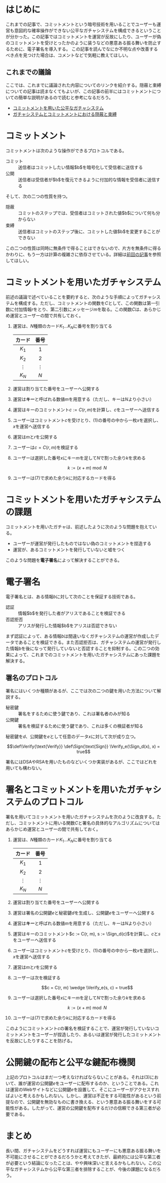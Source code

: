 # はじめに

これまでの記事で、コミットメントという暗号技術を用いることでユーザーも運営も意図的な確率操作ができない公平なガチャシステムを構成できるということが分かった。この記事ではコミットメントを運営が反故にしたり、ユーザーが偽のコミットメントを受けとったかのように装うなどの悪意ある振る舞いを防止するために、電子署名を導入する。
この記事を読んでなにか不明な点や改善するべき点を見つけた場合は、コメントなどで気軽に教えてほしい。

## これまでの議論

ここでは、これまでに議論された内容についてのリンクを紹介する。隠蔽と束縛についての記事は読まなくてもよいが、この記事の前半にはコミットメントについての簡単な説明があるので読むと参考になるだろう。

- [コミットメントを用いた公平なガチャシステム](http://qiita.com/yyu/items/fce9b33c784e0631ddf6)
- [ガチャシステムとコミットメントにおける隠蔽と束縛](http://qiita.com/yyu/items/f172c0cd1e20da09d138)

# コミットメント

コミットメントは次のような操作ができるプロトコルである。

<dl>
  <dt>コミット</dt>
  <dd>送信者はコミットしたい情報$b$を暗号化して受信者に送信する</dd>
  <dt>公開</dt>
  <dd>送信者は受信者が$b$を復元できるように付加的な情報を受信者に送信する</dd>
</dl>

そして、次の二つの性質を持つ。

<dl>
  <dt>隠蔽</dt>
  <dd>コミットのステップでは、受信者はコミットされた値$b$について何も分からない</dd>
  <dt>束縛</dt>
  <dd>送信者はコミットのステップ後に、コミットした値$b$を変更することができない</dd>
</dl>

この二つの性質は同時に無条件で得ることはできないので、片方を無条件に得るかわりに、もう一方は計算の複雑さに依存させている。詳細は[前回の記事](http://qiita.com/yyu/items/f172c0cd1e20da09d138)を参照してほしい。

# コミットメントを用いたガチャシステム

前述の議論で述べていることを要約すると、次のような手順によってガチャシステムを構成する。ただし、コミットメントの関数を$C$として、この関数は第一引数に付加情報$r$をとり、第二引数にメッセージ$m$を取る。この関数$C$は、あらかじめ運営とユーザーの間で共有しておく。

1. 運営は、$N$種類のカード$K_1 \dots K_N$に番号を割り当てる

    |  カード |   番号   |
    |:-------:|:--------:|
    |  $K_1$  |    $1$   |
    |  $K_2$  |    $2$   |
    | $\vdots$ | $\vdots$ |
    |  $K_N$  |    $N$   |
2. 運営は割り当てた番号をユーザーへ公開する
3. 運営は**キー**と呼ばれる数値$m$を用意する（ただし、キーは$N$より小さい）
4. 運営はキーのコミットメント$c := C(r, m)$を計算し、$c$をユーザーへ送信する
5. ユーザーはコミットメント$c$を受けとり、(1)の番号の中から一枚$x$を選択し、$x$を運営へ送信する
6. 運営は$m$と$r$を公開する
7. ユーザーは$c = C(r, m)$を検証する
8. ユーザーは選択した番号$x$にキー$m$を足して$N$で割った余り$k$を求める

    ```math
    k := (x + m) \bmod N
    ```
8. ユーザーは(7)で求めた余り$k$に対応するカードを得る

# コミットメントを用いたガチャシステムの課題

コミットメントを用いたガチャは、前述したように次のような問題を抱えている。

- ユーザーが運営が発行したものではない偽のコミットメントを捏造する
- 運営が、あるコミットメントを発行していないと嘘をつく

このような問題を**電子署名**によって解決することができる。

# 電子署名

電子署名とは、ある情報$b$に対して次のことを保証する技術である。

<dl>
  <dt>認証</dt>
  <dd>情報$b$を発行した者がアリスであることを検証できる</dd>
  <dt>否認拒否</dt>
  <dd>アリスが発行した情報$b$をアリスは否認できない</dd>
</dl>

まず認証によって、ある情報$b$は間違いなくガチャシステムの運営が作成したデータであることを検証できる。また否認拒否は、ガチャシステムの運営が発行した情報$b$を後になって発行していないと否認することを抑制する。この二つの効果によって、これまでのコミットメントを用いたガチャシステムにあった課題を解決する。

## 署名のプロトコル

署名にはいくつか種類があるが、ここでは次の二つの鍵を用いた方法について解説する。

<dl>
  <dt>秘密鍵</dt>
  <dd>署名をするために使う鍵であり、これは署名者のみが知る</dd>
  <dt>公開鍵</dt>
  <dd>署名を検証するために使う鍵であり、これは多くの検証者が知る</dd>
</dl>

秘密鍵を$d$、公開鍵を$e$として任意のデータ$x$に対して次が成り立つ。

```math
\def\Verify{\text{Verify}}
\def\Sign{\text{Sign}}
\Verify_e(\Sign_d(x), x) = true
```

署名にはDSAやRSAを用いたものなどいくつか実装があるが、ここではどれを用いても構わない。

# 署名とコミットメントを用いたガチャシステムのプロトコル

署名を用いてコミットメントを用いたガチャシステムを次のように改良する。ただし、コミットメントに用いる関数$C$と署名の具体的なアルゴリズムについてはあらかじめ運営とユーザーの間で共有しておく。

1. 運営は、$N$種類のカード$K_1 \dots K_N$に番号を割り当てる

    |  カード |   番号   |
    |:-------:|:--------:|
    |  $K_1$  |    $1$   |
    |  $K_2$  |    $2$   |
    | $\vdots$ | $\vdots$ |
    |  $K_N$  |    $N$   |
2. 運営は割り当てた番号をユーザーへ公開する
3. 運営は署名の公開鍵$e$と秘密鍵$d$を生成し、公開鍵$e$をユーザーへ公開する
4. 運営は**キー**と呼ばれる数値$m$を用意する（ただし、キーは$N$より小さい）
5. 運営はキーのコミットメント$c := C(r, m), s := \Sign_d(c)$を計算し、$c$と$s$をユーザーへ送信する
6. ユーザーはコミットメント$c$を受けとり、(1)の番号の中から一枚$x$を選択し、$x$を運営へ送信する
7. 運営は$m$と$r$を公開する
8. ユーザーは次を検証する

    ```math
    c = C(r, m) \wedge \Verify_e(s, c) = true
    ```
9. ユーザーは選択した番号$x$にキー$m$を足して$N$で割った余り$k$を求める

    ```math
    k := (x + m) \bmod N
    ```
10. ユーザーは(7)で求めた余り$k$に対応するカードを得る

このようにコミットメント$c$の署名を検証することで、運営が発行していないコミットメントをユーザーが捏造したり、あるいは運営が発行したコミットメントを反故にしたりすることを防げる。

# 公開鍵の配布と公平な鍵配布機関

上記のプロトコルはまだ一つ考えなければならないことがある。それは(3)において、誰が運営の公開鍵$e$をユーザーに配布するのか、ということである。これは運営のWebサイトなどに公開鍵$e$を設置して、そこにユーザーがアクセスすればよいと考えるかもしれない。しかし、運営は不正をする可能性があるという前提なので、公開鍵を無効なものに書き換える、という悪意ある振る舞いをする可能性がある。したがって、運営の公開鍵を配布するだけの信頼できる第三者が必要である。

# まとめ

長い間、ガチャシステムをどうすれば運営にもユーザーにも悪意ある振る舞いを不可能にさせることができるだろうかと考えてきたが、最終的には公平な第三者が必要という結論になったことは、やや興味深いと言えるかもしれない。この公平なガチャシステムから公平な第三者を排除することが、今後の課題になるだろう。
